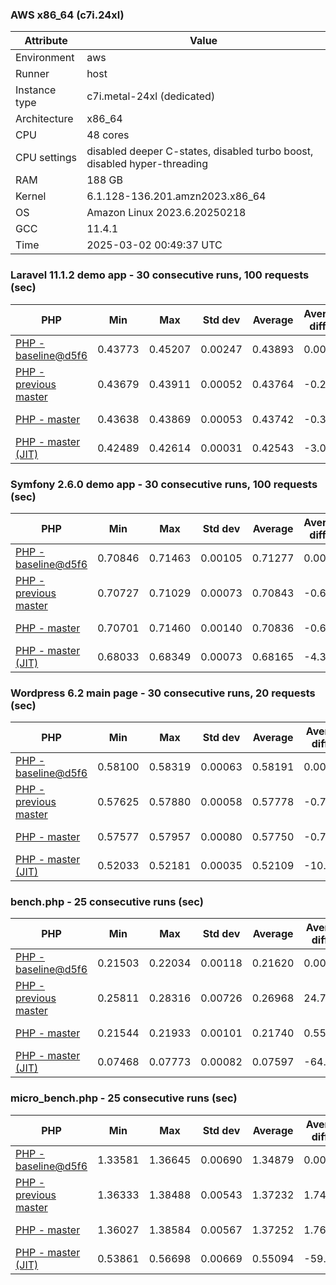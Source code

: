 ### AWS x86_64 (c7i.24xl)

|  Attribute    |     Value      |
|---------------|----------------|
| Environment   |aws|
| Runner        |host|
| Instance type |c7i.metal-24xl (dedicated)|
| Architecture  |x86_64
| CPU           |48 cores|
| CPU settings  |disabled deeper C-states, disabled turbo boost, disabled hyper-threading|
| RAM           |188 GB|
| Kernel        |6.1.128-136.201.amzn2023.x86_64|
| OS            |Amazon Linux 2023.6.20250218|
| GCC           |11.4.1|
| Time          |2025-03-02 00:49:37 UTC|

### Laravel 11.1.2 demo app - 30 consecutive runs, 100 requests (sec)

|     PHP     |     Min     |     Max     |    Std dev   |   Average  |  Average diff % |   Median   | Median diff % |     Memory    |
|-------------|-------------|-------------|--------------|------------|-----------------|------------|---------------|---------------|
|[PHP - baseline@d5f6](https://github.com/php/php-src/commit/d5f6e56610)|0.43773|0.45207|0.00247|0.43893|0.00%|0.43850|0.00%|41.86 MB|
|[PHP - previous master](https://github.com/php/php-src/commit/3677871347)|0.43679|0.43911|0.00052|0.43764|-0.29%|0.43753|-0.22%|41.85 MB|
|[PHP - master](https://github.com/php/php-src/commit/3677871347)|0.43638|0.43869|0.00053|0.43742|-0.35%|0.43741|-0.25%|41.85 MB|
|[PHP - master (JIT)](https://github.com/php/php-src/commit/3677871347)|0.42489|0.42614|0.00031|0.42543|-3.08%|0.42540|-2.99%|50.79 MB|

### Symfony 2.6.0 demo app - 30 consecutive runs, 100 requests (sec)

|     PHP     |     Min     |     Max     |    Std dev   |   Average  |  Average diff % |   Median   | Median diff % |     Memory    |
|-------------|-------------|-------------|--------------|------------|-----------------|------------|---------------|---------------|
|[PHP - baseline@d5f6](https://github.com/php/php-src/commit/d5f6e56610)|0.70846|0.71463|0.00105|0.71277|0.00%|0.71286|0.00%|37.39 MB|
|[PHP - previous master](https://github.com/php/php-src/commit/3677871347)|0.70727|0.71029|0.00073|0.70843|-0.61%|0.70830|-0.64%|37.54 MB|
|[PHP - master](https://github.com/php/php-src/commit/3677871347)|0.70701|0.71460|0.00140|0.70836|-0.62%|0.70807|-0.67%|37.54 MB|
|[PHP - master (JIT)](https://github.com/php/php-src/commit/3677871347)|0.68033|0.68349|0.00073|0.68165|-4.37%|0.68157|-4.39%|44.55 MB|

### Wordpress 6.2 main page - 30 consecutive runs, 20 requests (sec)

|     PHP     |     Min     |     Max     |    Std dev   |   Average  |  Average diff % |   Median   | Median diff % |     Memory    |
|-------------|-------------|-------------|--------------|------------|-----------------|------------|---------------|---------------|
|[PHP - baseline@d5f6](https://github.com/php/php-src/commit/d5f6e56610)|0.58100|0.58319|0.00063|0.58191|0.00%|0.58180|0.00%|43.01 MB|
|[PHP - previous master](https://github.com/php/php-src/commit/3677871347)|0.57625|0.57880|0.00058|0.57778|-0.71%|0.57783|-0.68%|42.93 MB|
|[PHP - master](https://github.com/php/php-src/commit/3677871347)|0.57577|0.57957|0.00080|0.57750|-0.76%|0.57744|-0.75%|42.93 MB|
|[PHP - master (JIT)](https://github.com/php/php-src/commit/3677871347)|0.52033|0.52181|0.00035|0.52109|-10.45%|0.52111|-10.43%|61.91 MB|

### bench.php - 25 consecutive runs (sec)

|     PHP     |     Min     |     Max     |    Std dev   |   Average  |  Average diff % |   Median   | Median diff % |     Memory    |
|-------------|-------------|-------------|--------------|------------|-----------------|------------|---------------|---------------|
|[PHP - baseline@d5f6](https://github.com/php/php-src/commit/d5f6e56610)|0.21503|0.22034|0.00118|0.21620|0.00%|0.21584|0.00%|26.18 MB|
|[PHP - previous master](https://github.com/php/php-src/commit/3677871347)|0.25811|0.28316|0.00726|0.26968|24.74%|0.26853|24.41%|26.26 MB|
|[PHP - master](https://github.com/php/php-src/commit/3677871347)|0.21544|0.21933|0.00101|0.21740|0.55%|0.21744|0.74%|26.26 MB|
|[PHP - master (JIT)](https://github.com/php/php-src/commit/3677871347)|0.07468|0.07773|0.00082|0.07597|-64.86%|0.07569|-64.93%|27.37 MB|

### micro_bench.php - 25 consecutive runs (sec)

|     PHP     |     Min     |     Max     |    Std dev   |   Average  |  Average diff % |   Median   | Median diff % |     Memory    |
|-------------|-------------|-------------|--------------|------------|-----------------|------------|---------------|---------------|
|[PHP - baseline@d5f6](https://github.com/php/php-src/commit/d5f6e56610)|1.33581|1.36645|0.00690|1.34879|0.00%|1.34776|0.00%|20.44 MB|
|[PHP - previous master](https://github.com/php/php-src/commit/3677871347)|1.36333|1.38488|0.00543|1.37232|1.74%|1.37201|1.80%|20.53 MB|
|[PHP - master](https://github.com/php/php-src/commit/3677871347)|1.36027|1.38584|0.00567|1.37252|1.76%|1.37153|1.76%|20.53 MB|
|[PHP - master (JIT)](https://github.com/php/php-src/commit/3677871347)|0.53861|0.56698|0.00669|0.55094|-59.15%|0.55026|-59.17%|21.79 MB|
